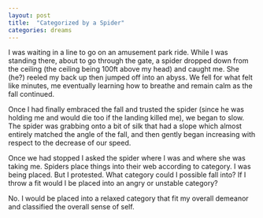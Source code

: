```yaml
---
layout: post
title:  "Categorized by a Spider"
categories: dreams
---
```


I was waiting in a line to go on an amusement park ride. While I was standing there, about to go through the gate, a spider dropped down from the ceiling (the ceiling being 100ft above my head) and caught me. She (he?) reeled my back up then jumped off into an abyss. We fell for what felt like minutes, me eventually learning how to breathe and remain calm as the fall continued.

Once I had finally embraced the fall and trusted the spider (since he was holding me and would die too if the landing killed me), we began to slow. The spider was grabbing onto a bit of silk that had a slope which almost entirely matched the angle of the fall, and then gently began increasing with respect to the decrease of our speed.

Once we had stopped I asked the spider where I was and where she was taking me. Spiders place things into their web according to category. I was being placed. But I protested. What category could I possible fall into? If I throw a fit would I be placed into an angry or unstable category?

No. I would be placed into a relaxed category that fit my overall demeanor and classified the overall sense of self.